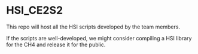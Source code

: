 # HSI_CE2S2
This repo will host all the HSI scripts developed by the team members.  

If the scripts are well-developed, we might consider compiling a HSI library for the CH4 and release it for the public. 
